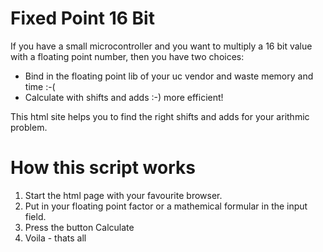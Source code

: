# Fixed Point 16 Bit

If you have a small microcontroller and you want to multiply a
16 bit value with a floating point number, then you have two
choices:
- Bind in the floating point lib of your uc vendor and waste memory and time :-(
- Calculate with shifts and adds :-) more efficient!

This html site helps you to find the right shifts and adds
for your arithmic problem.

# How this script works

1. Start the html page with your favourite browser.
2. Put in your floating point factor or a mathemical formular in the input field.
3. Press the button Calculate
4. Voila - thats all
